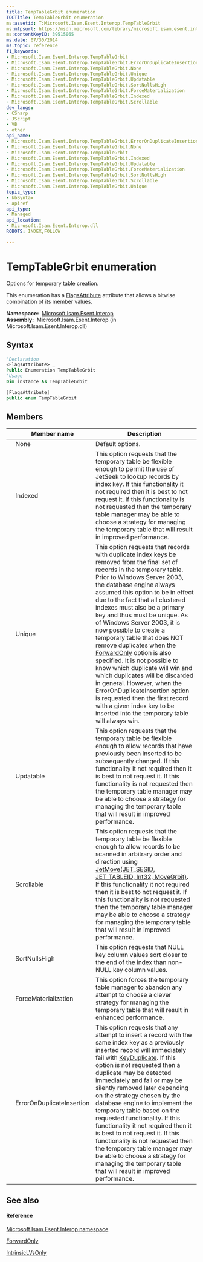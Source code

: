 ```yaml
---
title: TempTableGrbit enumeration
TOCTitle: TempTableGrbit enumeration
ms:assetid: T:Microsoft.Isam.Esent.Interop.TempTableGrbit
ms:mtpsurl: https://msdn.microsoft.com/library/microsoft.isam.esent.interop.temptablegrbit(v=EXCHG.10)
ms:contentKeyID: 39515065
ms.date: 07/30/2014
ms.topic: reference
f1_keywords:
- Microsoft.Isam.Esent.Interop.TempTableGrbit
- Microsoft.Isam.Esent.Interop.TempTableGrbit.ErrorOnDuplicateInsertion
- Microsoft.Isam.Esent.Interop.TempTableGrbit.None
- Microsoft.Isam.Esent.Interop.TempTableGrbit.Unique
- Microsoft.Isam.Esent.Interop.TempTableGrbit.Updatable
- Microsoft.Isam.Esent.Interop.TempTableGrbit.SortNullsHigh
- Microsoft.Isam.Esent.Interop.TempTableGrbit.ForceMaterialization
- Microsoft.Isam.Esent.Interop.TempTableGrbit.Indexed
- Microsoft.Isam.Esent.Interop.TempTableGrbit.Scrollable
dev_langs:
- CSharp
- JScript
- VB
- other
api_name: 
- Microsoft.Isam.Esent.Interop.TempTableGrbit.ErrorOnDuplicateInsertion
- Microsoft.Isam.Esent.Interop.TempTableGrbit.None
- Microsoft.Isam.Esent.Interop.TempTableGrbit
- Microsoft.Isam.Esent.Interop.TempTableGrbit.Indexed
- Microsoft.Isam.Esent.Interop.TempTableGrbit.Updatable
- Microsoft.Isam.Esent.Interop.TempTableGrbit.ForceMaterialization
- Microsoft.Isam.Esent.Interop.TempTableGrbit.SortNullsHigh
- Microsoft.Isam.Esent.Interop.TempTableGrbit.Scrollable
- Microsoft.Isam.Esent.Interop.TempTableGrbit.Unique
topic_type: 
- kbSyntax
- apiref
api_type: 
- Managed
api_location: 
- Microsoft.Isam.Esent.Interop.dll
ROBOTS: INDEX,FOLLOW

---
```


# TempTableGrbit enumeration

Options for temporary table creation.

This enumeration has a [FlagsAttribute](/dotnet/api/system.flagsattribute) attribute that allows a bitwise combination of its member values.

**Namespace:**  [Microsoft.Isam.Esent.Interop](hh596136\(v=exchg.10\).md)  
**Assembly:**  Microsoft.Isam.Esent.Interop (in Microsoft.Isam.Esent.Interop.dll)

## Syntax

``` vb
'Declaration
<FlagsAttribute> _
Public Enumeration TempTableGrbit
'Usage
Dim instance As TempTableGrbit
```

``` csharp
[FlagsAttribute]
public enum TempTableGrbit
```

## Members

<table>
<thead>
<tr class="header">
<th></th>
<th>Member name</th>
<th>Description</th>
</tr>
</thead>
<tbody>
<tr class="odd">
<td></td>
<td>None</td>
<td>Default options.</td>
</tr>
<tr class="even">
<td></td>
<td>Indexed</td>
<td>This option requests that the temporary table be flexible enough to permit the use of JetSeek to lookup records by index key. If this functionality it not required then it is best to not request it. If this functionality is not requested then the temporary table manager may be able to choose a strategy for managing the temporary table that will result in improved performance.</td>
</tr>
<tr class="odd">
<td></td>
<td>Unique</td>
<td>This option requests that records with duplicate index keys be removed from the final set of records in the temporary table. Prior to Windows Server 2003, the database engine always assumed this option to be in effect due to the fact that all clustered indexes must also be a primary key and thus must be unique. As of Windows Server 2003, it is now possible to create a temporary table that does NOT remove duplicates when the <a href="dn351284(v=exchg.10).md">ForwardOnly</a> option is also specified. It is not possible to know which duplicate will win and which duplicates will be discarded in general. However, when the ErrorOnDuplicateInsertion option is requested then the first record with a given index key to be inserted into the temporary table will always win.</td>
</tr>
<tr class="even">
<td></td>
<td>Updatable</td>
<td>This option requests that the temporary table be flexible enough to allow records that have previously been inserted to be subsequently changed. If this functionality it not required then it is best to not request it. If this functionality is not requested then the temporary table manager may be able to choose a strategy for managing the temporary table that will result in improved performance.</td>
</tr>
<tr class="odd">
<td></td>
<td>Scrollable</td>
<td>This option requests that the temporary table be flexible enough to allow records to be scanned in arbitrary order and direction using <a href="dn292217(v=exchg.10).md">JetMove(JET_SESID, JET_TABLEID, Int32, MoveGrbit)</a>. If this functionality it not required then it is best to not request it. If this functionality is not requested then the temporary table manager may be able to choose a strategy for managing the temporary table that will result in improved performance.</td>
</tr>
<tr class="even">
<td></td>
<td>SortNullsHigh</td>
<td>This option requests that NULL key column values sort closer to the end of the index than non-NULL key column values.</td>
</tr>
<tr class="odd">
<td></td>
<td>ForceMaterialization</td>
<td>This option forces the temporary table manager to abandon any attempt to choose a clever strategy for managing the temporary table that will result in enhanced performance.</td>
</tr>
<tr class="even">
<td></td>
<td>ErrorOnDuplicateInsertion</td>
<td>This option requests that any attempt to insert a record with the same index key as a previously inserted record will immediately fail with <a href="hh564840(v=exchg.10).md">KeyDuplicate</a>. If this option is not requested then a duplicate may be detected immediately and fail or may be silently removed later depending on the strategy chosen by the database engine to implement the temporary table based on the requested functionality. If this functionality it not required then it is best to not request it. If this functionality is not requested then the temporary table manager may be able to choose a strategy for managing the temporary table that will result in improved performance.</td>
</tr>
</tbody>
</table>


## See also

#### Reference

[Microsoft.Isam.Esent.Interop namespace](hh596136\(v=exchg.10\).md)

[ForwardOnly](dn351284\(v=exchg.10\).md)

[IntrinsicLVsOnly](dn335427\(v=exchg.10\).md)